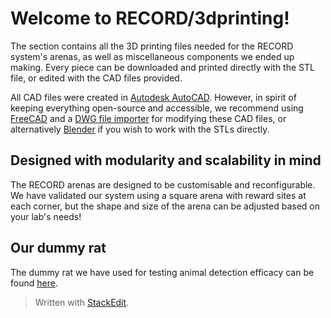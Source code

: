 # Welcome to RECORD/3dprinting!
The section contains all the 3D printing files needed for the RECORD system's arenas, as well as miscellaneous components we ended up making. Every piece can be downloaded and printed directly with the STL file, or edited with the CAD files provided.

All CAD files were created in [Autodesk AutoCAD](https://www.autodesk.com/products/autocad). However, in spirit of keeping everything open-source and accessible, we recommend using [FreeCAD](https://www.freecad.org/) and a [DWG file importer](https://wiki.freecad.org/FreeCAD_and_DWG_Import) for modifying these CAD files, or alternatively [Blender](https://www.blender.org/) if you wish to work with the STLs directly.

## Designed with modularity and scalability in mind
The RECORD arenas are designed to be customisable and reconfigurable. We have validated our system using a square arena with reward sites at each corner, but the shape and size of the arena can be adjusted based on your lab's needs!

## Our dummy rat
The dummy rat we have used for testing animal detection efficacy can be found [here](https://www.thingiverse.com/thing:182233).


> Written with [StackEdit](https://stackedit.io/).
<!--stackedit_data:
eyJoaXN0b3J5IjpbLTE0OTU4OTI2NThdfQ==
-->
